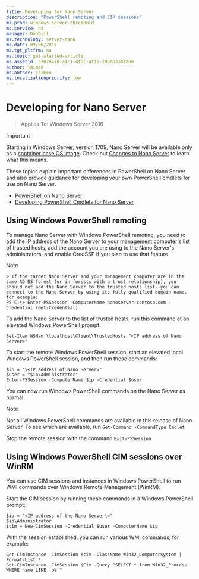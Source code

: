 ```yaml
---
title: Developing for Nano Server
description: "PowerShell remoting and CIM sessions"
ms.prod: windows-server-threshold
ms.service: na
manager: DonGill
ms.technology: server-nano
ms.date: 09/06/2017
ms.tgt_pltfrm: na
ms.topic: get-started-article
ms.assetid: 57079470-a1c1-4fdc-af15-1950d3381860
author: jaimeo
ms.author: jaimeo
ms.localizationpriority: low
---
```

# Developing for Nano Server

>Applies To: Windows Server 2016

> [!IMPORTANT]
> Starting in Windows Server, version 1709, Nano Server will be available only as a [container base OS image](/virtualization/windowscontainers/quick-start/using-insider-container-images#install-base-container-image). Check out [Changes to Nano Server](nano-in-semi-annual-channel.md) to learn what this means. 

These topics explain important differences in PowerShell on Nano Server and also provide guidance for developing your own PowerShell cmdlets for use on Nano Server.

- [PowerShell on Nano Server](PowerShell-on-Nano-Server.md)
- [Developing PowerShell Cmdlets for Nano Server](Developing-PowerShell-Cmdlets-for-Nano-Server.md)

## Using Windows PowerShell remoting  
To manage Nano Server with Windows PowerShell remoting, you need to add the IP address of the Nano Server to your management computer's list of trusted hosts, add the account you are using to the Nano Server's administrators, and enable CredSSP if you plan to use that feature.  

 >[!NOTE]  
    > If the target Nano Server and your management computer are in the same AD DS forest (or in forests with a trust relationship), you should not add the Nano Server to the trusted hosts list--you can connect to the Nano Server by using its fully qualified domain name, for example:
    PS C:\> Enter-PSSession -ComputerName nanoserver.contoso.com -Credential (Get-Credential)
  
  
To add the Nano Server to the list of trusted hosts, run this command at an elevated Windows PowerShell prompt:  
  
`Set-Item WSMan:\localhost\Client\TrustedHosts "<IP address of Nano Server>"`  
  
To start the remote Windows PowerShell session, start an elevated local Windows PowerShell session, and then run these commands:  
  
  
```  
$ip = "\<IP address of Nano Server>"  
$user = "$ip\Administrator"  
Enter-PSSession -ComputerName $ip -Credential $user  
```  
  
  
You can now run Windows PowerShell commands on the Nano Server as normal.  
  
> [!NOTE]  
> Not all Windows PowerShell commands are available in this release of Nano Server. To see which are available, run `Get-Command -CommandType Cmdlet`  
  
Stop the remote session with the command `Exit-PSSession`  
  
## Using Windows PowerShell CIM sessions over WinRM  
You can use CIM sessions and instances in Windows PowerShell to run WMI commands over Windows Remote Management (WinRM).  
  
Start the CIM session by running these commands in a Windows PowerShell prompt:  
  
  
```  
$ip = "<IP address of the Nano Server\>"  
$ip\Administrator  
$cim = New-CimSession -Credential $user -ComputerName $ip  
```  
  
  
With the session established, you can run various WMI commands, for example:  
  
  
```  
Get-CimInstance -CimSession $cim -ClassName Win32_ComputerSystem | Format-List *  
Get-CimInstance -CimSession $Cim -Query "SELECT * from Win32_Process WHERE name LIKE 'p%'"  
```  
  
  